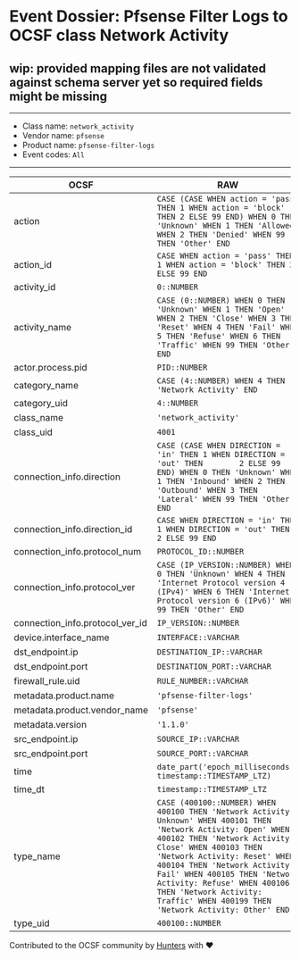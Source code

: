 # Event Dossier: Pfsense Filter Logs to OCSF class Network Activity

## wip: provided mapping files are not validated against schema server yet so required fields might be missing
---
* Class name: `network_activity`
* Vendor name: `pfsense`
* Product name: `pfsense-filter-logs`
* Event codes: `All`
---

| OCSF | RAW |
| --- | --- |
| action | ```CASE (CASE WHEN action = 'pass' THEN 1 WHEN action = 'block' THEN 2 ELSE 99 END) WHEN 0 THEN 'Unknown' WHEN 1 THEN 'Allowed' WHEN 2 THEN 'Denied' WHEN 99 THEN 'Other' END``` |
| action_id | ```CASE WHEN action = 'pass' THEN 1 WHEN action = 'block' THEN 2 ELSE 99 END``` |
| activity_id | ```0::NUMBER``` |
| activity_name | ```CASE (0::NUMBER) WHEN 0 THEN 'Unknown' WHEN 1 THEN 'Open' WHEN 2 THEN 'Close' WHEN 3 THEN 'Reset' WHEN 4 THEN 'Fail' WHEN 5 THEN 'Refuse' WHEN 6 THEN 'Traffic' WHEN 99 THEN 'Other' END``` |
| actor.process.pid | ```PID::NUMBER``` |
| category_name | ```CASE (4::NUMBER) WHEN 4 THEN 'Network Activity' END``` |
| category_uid | ```4::NUMBER``` |
| class_name | ```'network_activity'``` |
| class_uid | ```4001``` |
| connection_info.direction | ```CASE (CASE WHEN DIRECTION = 'in' THEN 1 WHEN DIRECTION = 'out' THEN        2 ELSE 99 END) WHEN 0 THEN 'Unknown' WHEN 1 THEN 'Inbound' WHEN 2 THEN 'Outbound' WHEN 3 THEN 'Lateral' WHEN 99 THEN 'Other' END``` |
| connection_info.direction_id | ```CASE WHEN DIRECTION = 'in' THEN 1 WHEN DIRECTION = 'out' THEN        2 ELSE 99 END``` |
| connection_info.protocol_num | ```PROTOCOL_ID::NUMBER``` |
| connection_info.protocol_ver | ```CASE (IP_VERSION::NUMBER) WHEN 0 THEN 'Unknown' WHEN 4 THEN 'Internet Protocol version 4 (IPv4)' WHEN 6 THEN 'Internet Protocol version 6 (IPv6)' WHEN 99 THEN 'Other' END``` |
| connection_info.protocol_ver_id | ```IP_VERSION::NUMBER``` |
| device.interface_name | ```INTERFACE::VARCHAR``` |
| dst_endpoint.ip | ```DESTINATION_IP::VARCHAR``` |
| dst_endpoint.port | ```DESTINATION_PORT::VARCHAR``` |
| firewall_rule.uid | ```RULE_NUMBER::VARCHAR``` |
| metadata.product.name | ```'pfsense-filter-logs'``` |
| metadata.product.vendor_name | ```'pfsense'``` |
| metadata.version | ```'1.1.0'``` |
| src_endpoint.ip | ```SOURCE_IP::VARCHAR``` |
| src_endpoint.port | ```SOURCE_PORT::VARCHAR``` |
| time | ```date_part('epoch_milliseconds', timestamp::TIMESTAMP_LTZ)``` |
| time_dt | ```timestamp::TIMESTAMP_LTZ``` |
| type_name | ```CASE (400100::NUMBER) WHEN 400100 THEN 'Network Activity: Unknown' WHEN 400101 THEN 'Network Activity: Open' WHEN 400102 THEN 'Network Activity: Close' WHEN 400103 THEN 'Network Activity: Reset' WHEN 400104 THEN 'Network Activity: Fail' WHEN 400105 THEN 'Network Activity: Refuse' WHEN 400106 THEN 'Network Activity: Traffic' WHEN 400199 THEN 'Network Activity: Other' END``` |
| type_uid | ```400100::NUMBER``` |

Contributed to the OCSF community by [Hunters](https://www.hunters.security/) with ❤
